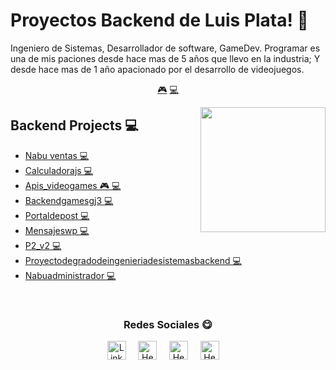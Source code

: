 # Proyectos Backend de Luis Plata! 👋


Ingeniero de Sistemas, Desarrollador de software, GameDev. Programar es una de mis paciones desde hace mas de 5 años que llevo en la industria; Y desde hace mas de 1 año apacionado por el desarrollo de videojuegos.


<p align="center">
<a href="https://github.com/LuisPlata/LuisPlata/blob/master/videogame.md">🎮</a>
<a href="https://github.com/LuisPlata/LuisPlata/blob/master/backend.md">💻</a>
</p>


<a href="https://twitter.com/PeryLoth">
<img align="right" height="auto" width="200" src="https://luisplata.github.io/images/luisplata.jpg"/>
</a>


## Backend Projects 💻
- [Nabu ventas  💻](https://github.com/luisplata/Nabu-Ventas) 
- [Calculadorajs  💻](https://github.com/luisplata/CalculadoraJs) 
- [Apis_videogames  🎮 💻](https://github.com/luisplata/apis_videogames) 
- [Backendgamesgj3  💻](https://github.com/luisplata/BackEndGameSGJ3) 
- [Portaldepost  💻](https://github.com/luisplata/portalDePost) 
- [Mensajeswp  💻](https://github.com/luisplata/mensajesWP) 
- [P2_v2  💻](https://github.com/luisplata/p2_v2) 
- [Proyectodegradodeingenieriadesistemasbackend  💻](https://github.com/luisplata/ProyectoDeGradoDeIngenieriaDeSistemasBackEnd) 
- [Nabuadministrador  💻](https://github.com/luisplata/NabuAdministrador) 



<br>

<div align="center">
<h3 align="center">Redes Sociales 😋</h3>
</div>
<p align="center">
<a href="https://www.linkedin.com/in/luis-plata-75838469/" target="blank">
<img align="center" width="30px" alt="LinkedIn" src="https://www.vectorlogo.zone/logos/linkedin/linkedin-icon.svg"/></a> &nbsp; &nbsp;
<a href="https://twitter.com/PeryLoth" target="blank">
<img align="center" width="30px" alt="Hector's Twitter" src="https://www.vectorlogo.zone/logos/twitter/twitter-official.svg"/></a> &nbsp; &nbsp;
<a href="https://www.twitch.tv/PeryLoth" target="blank">
<img align="center" width="30px" alt="Hector's Twitch" src="https://www.vectorlogo.zone/logos/twitch/twitch-icon.svg"/></a> &nbsp; &nbsp;
<a href="https://www.youtube.com/channel/UClApRZQ7zK2gHTuGRBDF2bA" target="blank">
<img align="center" width="30px" alt="Hector's Youtube" src="https://www.vectorlogo.zone/logos/youtube/youtube-icon.svg"/></a> &nbsp; &nbsp;

</p>


